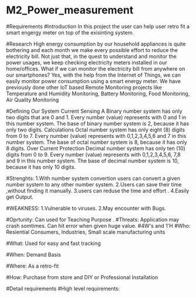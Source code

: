 
# M2_Power_measurement

#Requirements
#Introduction
In this project the user can help user retro fit a smart engergy meter on top of the exisinting system.

#Research
High energy consumption by our household appliances is quite bothering and each month we make every possible effort to reduce the electricity bill. Not just that, in the quest to understand and monitor the power usages, we keep checking electricity meters installed in our home/offices. What if we can monitor the electricity bill from anywhere on our smartphones? Yes, with the help from the Internet of Things, we can easily monitor power consumption using a smart energy meter. We have previously done other IoT based Remote Monitoring projects like Temperature and Humidity Monitoring, Battery Monitoring, Food Monitoring, Air Quality Monitoring

#Defining Our System
Current Sensing A Binary number system has only two digits that are 0 and 1. Every number (value) represents with 0 and 1 in this number system. The base of binary number system is 2, because it has only two digits.
Calculations Octal number system has only eight (8) digits from 0 to 7. Every number (value) represents with 0,1,2,3,4,5,6 and 7 in this number system. The base of octal number system is 8, because it has only 8 digits.
Over Current Protection Decimal number system has only ten (10) digits from 0 to 9. Every number (value) represents with 0,1,2,3,4,5,6, 7,8 and 9 in this number system. The base of decimal number system is 10, because it has only 10 digits.

#Strenghts:
1.With number system convertion users can convert a given number system to any other number system. 2.Users can save their time ,without finding it manually. 3.users can reduse the time and effort . 4.Easily get Output.

#WEAKNESS:
1.Vulnerable to viruses. 2.May encounter with Bugs.

#Oprtunity:
Can used for Teaching Purpose
.
#Threats:
Application may crash somtimes.
Can hit error when given huge value.
#4W's and 1'H
#Who:
Resiential Consumers, Industries, Small scale manufacturing units

#What:
Used for easy and fast tracking

#When:
Demand Basis

#Where:
As a retro-fit

#How:
Purchase from store and DIY or Professional Installation

#Detail requirements
#High level requirements:
